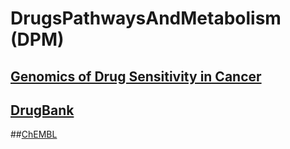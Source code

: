 # DrugsPathwaysAndMetabolism (DPM)


## [Genomics of Drug Sensitivity in Cancer](https://www.cancerrxgene.org/)



## [DrugBank](https://www.drugbank.ca/)


##[ChEMBL](https://www.ebi.ac.uk/chembl/)
